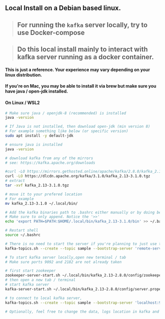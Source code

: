## Local Install on a Debian based linux. 

> ## For running the `kafka` server locally, try to use Docker-compose 

> ## Do this local install mainly to interact with kafka server running as a docker container.

#### This is just a reference. Your experience may vary depending on your linux distribution.

#### If you're on Mac, you may be able to install it via brew but make sure you have java / open-jdk installed.  

#### On Linux / WSL2

```bash
# Make sure java / openjdk-8 (recommended) is installed 
java -version

# If Java is not installed, then download open-jdk (min version 8)
# For example something like below (or specific version)
sudo apt install -y default-jdk

# ensure java is installed
java -version

# download kafka from any of the mirrors
# see: https://kafka.apache.org/downloads

#curl -LO https://mirrors.gethosted.online/apache/kafka/2.8.0/kafka_2.13-2.8.0.tgz
curl -LO https://dlcdn.apache.org/kafka/3.1.0/kafka_2.13-3.1.0.tgz
# extract
tar -xvf kafka_2.13-3.1.0.tgz

# move it to your prefered location
# For example
mv kafka_2.13-3.1.0 ~/.local/bin/

# Add the kafka binaries path to .bashrc either manually or by doing below.
# Make sure to only append. Notice the '>>' 
echo 'export PATH=$PATH:$HOME/.local/bin/kafka_2.13-3.1.0/bin' >> ~/.bashrc

# Restart shell
source ~/.bashrc

# There is no need to start the server if you're planning to just use the kafka cli to connect to a remote cluster / server
kafka-topics.sh --create --topic sample --bootstrap-server 'remote-server-ip:port'

# To start kafka server locally,open new terminal / tab
# Make sure ports 9092 and 2182 are not already taken

# first start zookeeper
zookeeper-server-start.sh ~/.local/bin/kafka_2.13-2.8.0/config/zookeeper.properties
# then open a new tab / terminal
# start kafka server
kafka-server-start.sh ~/.local/bin/kafka_2.13-2.8.0/config/server.properties

# to connect to local kafka server, 
kafka-topics.sh --create --topic sample --bootstrap-server 'localhost:9092'

# Optionally, feel free to change the data, logs location in kafka and zookeeper config (properties).
```


